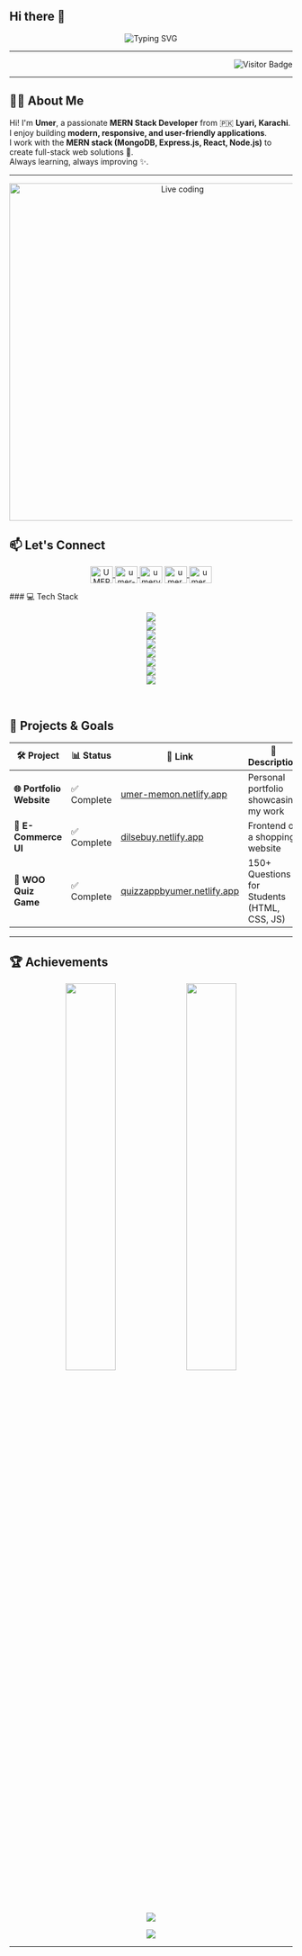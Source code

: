 ## Hi there 👋  
<!-- 🎉 Welcome Banner with Typing Style -->
<p align="center">
  <img src="https://readme-typing-svg.herokuapp.com?font=Fira+Code&weight=600&size=25&pause=1000&color=00FFFF&center=true&vCenter=true&width=550&lines=Assalamu+Alaikum+I'm+Umer+👋;MERN+Stack+Developer+from+Karachi+🇵🇰;Love+to+Create+Modern+Apps;Always+Learning+%26+Building" alt="Typing SVG" />
</p>

---

<p align="right">
  <img src="https://komarev.com/ghpvc/?username=Umer-Dev-Code&label=Profile+Views&color=00FFFF&style=for-the-badge" alt="Visitor Badge"/>
</p>

---

## 👨‍💻 About Me  

Hi! I'm **Umer**, a passionate **MERN Stack Developer** from 🇵🇰 **Lyari, Karachi**.  
I enjoy building **modern, responsive, and user-friendly applications**.  
I work with the **MERN stack (MongoDB, Express.js, React, Node.js)** to create full-stack web solutions 🚀.  
Always learning, always improving ✨.  

---

<!-- 🧑‍💻 Live Coding Animation -->
<p align="center">
  <img src="https://raw.githubusercontent.com/abhisheknaiidu/abhisheknaiidu/master/code.gif" alt="Live coding" width="600"/>
</p>

## 📫 Let's Connect  
<p align="center" height="100px">
<a href="https://x.com/UMERCODER" target="blank">
  <img align="center" src="https://raw.githubusercontent.com/rahuldkjain/github-profile-readme-generator/master/src/images/icons/Social/twitter.svg" alt="UMERCODER" height="30" width="40" />
</a>
<a href="https://www.linkedin.com/in/umer-the-developer" target="blank">
  <img align="center" src="https://raw.githubusercontent.com/rahuldkjain/github-profile-readme-generator/master/src/images/icons/Social/linked-in-alt.svg" alt="umer-the-developer" height="30" width="40" />
</a>
<a href="mailto:umery101@gmail.com" target="blank">
  <img align="center" src="https://cdn4.iconfinder.com/data/icons/logos-brands-in-colors/48/google-gmail-1024.png" alt="umery101@gmail.com" height="30" width="40" /></a>
<a href="https://www.facebook.com/umer.memon.974981" target="blank">
  <img align="center" src="https://raw.githubusercontent.com/rahuldkjain/github-profile-readme-generator/master/src/images/icons/Social/facebook.svg" alt="umer.memon.974981" height="30" width="40" />
</a>
<a href="https://www.instagram.com/umer_memon15/" target="blank">
  <img align="center" src="https://raw.githubusercontent.com/rahuldkjain/github-profile-readme-generator/master/src/images/icons/Social/instagram.svg" alt="umer_memon15" height="30" width="40" />
</a>
</p>
### 💻 Tech Stack

<br/>

<p align="center">
  <img src="https://skillicons.dev/icons?i=js,python,nodejs,typescript,aws,docker" /><br/>
  <img src="https://skillicons.dev/icons?i=mongodb,expressjs,react,linux,nextjs,flask" /><br/>
  <img src="https://skillicons.dev/icons?i=nestjs,git,mysql,postgres,nginx,fastapi" /><br/>
  <img src="https://skillicons.dev/icons?i=react,django,firebase,redux,supabase,googlecloud" /><br/>
  <img src="https://skillicons.dev/icons?i=github,electron,graphql,prisma,tailwind,threejs" /><br/>
  <img src="https://skillicons.dev/icons?i=sass,vite,jest,postman,appwrite,vercel" /><br/>
  <img src="https://skillicons.dev/icons?i=npm,yarn,figma,bootstrap,html,css" /><br/>
  <img src="https://skillicons.dev/icons?i=photoshop,netlify,jquery" />
</p>

<br/>

## 🚀 Projects & Goals  

| 🛠️ Project | 📊 Status | 🔗 Link | 📝 Description |
|-----------|-----------|--------|----------------|
| **🌐 Portfolio Website** | ✅ Complete | [umer-memon.netlify.app](https://umer-memon.netlify.app/) | Personal portfolio showcasing my work |
| **🛒 E-Commerce UI** | ✅ Complete | [dilsebuy.netlify.app](https://dilsebuy.netlify.app/) | Frontend of a shopping website |
| **🧠 WOO Quiz Game** | ✅ Complete | [quizzappbyumer.netlify.app](https://quizzappbyumer.netlify.app) | 150+ Questions for Students (HTML, CSS, JS) |

---

## 🏆 Achievements  

<p align="center">
  <img src="https://github-readme-stats.vercel.app/api?username=Umer-Dev-Code&show_icons=true&theme=tokyonight&hide_border=true" width="42%" />
  <img src="https://github-readme-streak-stats.herokuapp.com?user=Umer-Dev-Code&theme=tokyonight&hide_border=true&date_format=j%20M%5B%20Y%5D" width="42%" />
</p>

<p align="center">
  <img src="https://github-profile-trophy.vercel.app/?username=Umer-Dev-Code&theme=algolia&no-frame=true&row=1&column=6" />
</p>

<p align="center">
  <img src="https://github-readme-activity-graph.vercel.app/graph?username=Umer-Dev-Code&theme=tokyo-night&hide_border=true" />
</p>

---

